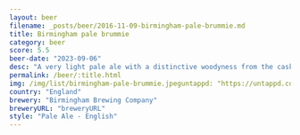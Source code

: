 ```yaml
---
layout: beer
filename: _posts/beer/2016-11-09-birmingham-pale-brummie.md
title: Birmingham pale brummie
category: beer
score: 5.5
beer-date: "2023-09-06"
desc: "A very light pale ale with a distinctive woodyness from the cask. Interesting but not something I want more of"
permalink: /beer/:title.html
img: /img/list/birmingham-pale-brummie.jpeguntappd: "https://untappd.com/b/birmingham-brewing-company-pale-brummie/1956641"
country: "England"
brewery: "Birmingham Brewing Company"
breweryURL: "breweryURL"
style: "Pale Ale - English"
---
```

